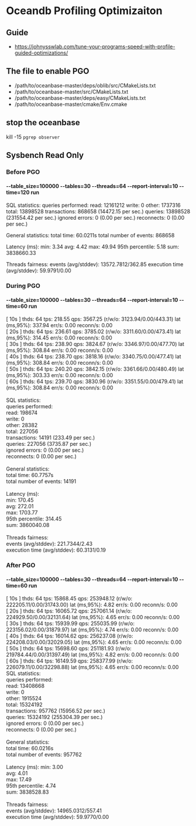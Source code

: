 # Oceandb Profiling Optimizaiton
## Guide
* https://johnysswlab.com/tune-your-programs-speed-with-profile-guided-optimizations/

## The file to enable PGO
* /path/to/oceanbase-master/deps/oblib/src/CMakeLists.txt
* /path/to/oceanbase-master/src/CMakeLists.txt
* /path/to/oceanbase-master/deps/easy/CMakeLists.txt
* /path/to/oceanbase-master/cmake/Env.cmake

## stop the oceanbase
kill -15 `pgrep observer`

## Sysbench Read Only
### Before PGO
#### --table_size=100000 --tables=30 --threads=64 --report-interval=10 --time=120 run
SQL statistics:
    queries performed:
        read:                            12161212
        write:                           0
        other:                           1737316
        total:                           13898528
    transactions:                        868658 (14472.15 per sec.)
    queries:                             13898528 (231554.42 per sec.)
    ignored errors:                      0      (0.00 per sec.)
    reconnects:                          0      (0.00 per sec.)

General statistics:
    total time:                          60.0211s
    total number of events:              868658

Latency (ms):
         min:                                    3.34
         avg:                                    4.42
         max:                                   49.94
         95th percentile:                        5.18
         sum:                              3838660.33

Threads fairness:
    events (avg/stddev):           13572.7812/362.85
    execution time (avg/stddev):   59.9791/0.00

### During PGO
#### --table_size=100000 --tables=30 --threads=64 --report-interval=10 --time=60 run
[ 10s ] thds: 64 tps: 218.55 qps: 3567.25 (r/w/o: 3123.94/0.00/443.31) lat (ms,95%): 337.94 err/s: 0.00 reconn/s: 0.00<br />
[ 20s ] thds: 64 tps: 236.61 qps: 3785.02 (r/w/o: 3311.60/0.00/473.41) lat (ms,95%): 314.45 err/s: 0.00 reconn/s: 0.00<br />
[ 30s ] thds: 64 tps: 238.90 qps: 3824.67 (r/w/o: 3346.97/0.00/477.70) lat (ms,95%): 308.84 err/s: 0.00 reconn/s: 0.00<br />
[ 40s ] thds: 64 tps: 238.70 qps: 3818.16 (r/w/o: 3340.75/0.00/477.41) lat (ms,95%): 308.84 err/s: 0.00 reconn/s: 0.00<br />
[ 50s ] thds: 64 tps: 240.20 qps: 3842.15 (r/w/o: 3361.66/0.00/480.49) lat (ms,95%): 303.33 err/s: 0.00 reconn/s: 0.00<br />
[ 60s ] thds: 64 tps: 239.70 qps: 3830.96 (r/w/o: 3351.55/0.00/479.41) lat (ms,95%): 308.84 err/s: 0.00 reconn/s: 0.00<br />
<br />
SQL statistics: <br />
    queries performed: <br />
        read:                            198674 <br />
        write:                           0 <br />
        other:                           28382 <br />
        total:                           227056 <br />
    transactions:                        14191  (233.49 per sec.) <br />
    queries:                             227056 (3735.87 per sec.) <br />
    ignored errors:                      0      (0.00 per sec.) <br />
    reconnects:                          0      (0.00 per sec.) <br />
<br />
General statistics: <br />
    total time:                          60.7757s <br />
    total number of events:              14191 <br />
<br />
Latency (ms): <br />
         min:                                  170.45 <br />
         avg:                                  272.01 <br />
         max:                                 1703.77 <br />
         95th percentile:                      314.45 <br />
         sum:                              3860040.08 <br />
<br />
Threads fairness: <br />
    events (avg/stddev):           221.7344/2.43 <br />
    execution time (avg/stddev):   60.3131/0.19 <br />
    
### After PGO
#### --table_size=100000 --tables=30 --threads=64 --report-interval=10 --time=60 run

[ 10s ] thds: 64 tps: 15868.45 qps: 253948.12 (r/w/o: 222205.11/0.00/31743.00) lat (ms,95%): 4.82 err/s: 0.00 reconn/s: 0.00<br />
[ 20s ] thds: 64 tps: 16065.72 qps: 257061.14 (r/w/o: 224929.50/0.00/32131.64) lat (ms,95%): 4.65 err/s: 0.00 reconn/s: 0.00<br />
[ 30s ] thds: 64 tps: 15939.99 qps: 255035.99 (r/w/o: 223156.02/0.00/31879.97) lat (ms,95%): 4.74 err/s: 0.00 reconn/s: 0.00<br />
[ 40s ] thds: 64 tps: 16014.62 qps: 256237.08 (r/w/o: 224208.03/0.00/32029.05) lat (ms,95%): 4.65 err/s: 0.00 reconn/s: 0.00<br />
[ 50s ] thds: 64 tps: 15698.60 qps: 251181.93 (r/w/o: 219784.44/0.00/31397.49) lat (ms,95%): 4.82 err/s: 0.00 reconn/s: 0.00<br />
[ 60s ] thds: 64 tps: 16149.59 qps: 258377.99 (r/w/o: 226079.11/0.00/32298.88) lat (ms,95%): 4.65 err/s: 0.00 reconn/s: 0.00<br />
SQL statistics:<br />
    queries performed:<br />
        read:                            13408668<br />
        write:                           0<br />
        other:                           1915524<br />
        total:                           15324192<br />
    transactions:                        957762 (15956.52 per sec.)<br />
    queries:                             15324192 (255304.39 per sec.)<br />
    ignored errors:                      0      (0.00 per sec.)<br />
    reconnects:                          0      (0.00 per sec.)<br />
<br />
General statistics:<br />
    total time:                          60.0216s<br />
    total number of events:              957762<br />
<br />
Latency (ms):
         min:                                    3.00<br />
         avg:                                    4.01<br />
         max:                                   17.49<br />
         95th percentile:                        4.74<br />
         sum:                              3838528.83<br />
<br />
Threads fairness:<br />
    events (avg/stddev):           14965.0312/557.41<br />
    execution time (avg/stddev):   59.9770/0.00<br />


